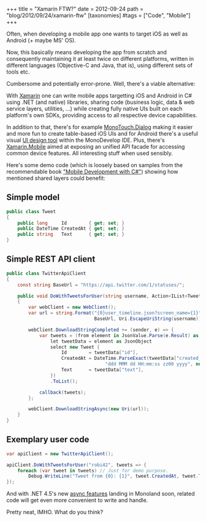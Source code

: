 +++
title = "Xamarin FTW?"
date = 2012-09-24
path = "blog/2012/09/24/xamarin-ftw"
[taxonomies]
#tags = ["Code", "Mobile"]
+++

Often, when developing a mobile app one wants to target iOS as well as Android (+ maybe MS' OS).

Now, this basically means developing the app from scratch and consequently maintaining it at least twice on different platforms, written in different languages (Objective-C and Java, that is), using different sets of tools etc.

Cumbersome and potentially error-prone. Well, there's a viable alternative:

With [Xamarin](http://xamarin.com/) one can write mobile apps targetting iOS and Android in C# using .NET (and native) libraries, sharing code (business logic, data & web service layers, utilities, ...) while creating fully native UIs built on each platform's own SDKs, providing access to all respective device capabilities.

In addition to that, there's for example [MonoTouch.Dialog](http://blog.xamarin.com/2012/02/10/easily-create-ios-user-interfaces-with-monotouch-dialog/) making it easier and more fun to create table-based iOS UIs and for Android there's a useful visual [UI design tool](http://docs.xamarin.com/android/tutorials/Designer_Walkthrough) within the MonoDevelop IDE. Plus, there's [Xamarin.Mobile](http://xamarin.com/mobileapi) aimed at exposing an unified API facade for accessing common device features. All interesting stuff when used sensibly.

Here's some demo code (which is loosely based on samples from the recommendable book ["Mobile Development with C#"](http://shop.oreilly.com/product/0636920024002.do)) showing how mentioned shared layers could benefit:

## Simple model
```c#
public class Tweet
{
    public long     Id        { get; set; }
    public DateTime CreatedAt { get; set; }
    public string   Text      { get; set; }
}
```
## Simple REST API client
```c#
public class TwitterApiClient
{
    const string BaseUrl = "https://api.twitter.com/1/statuses/";

    public void DoWithTweetsForUser(string username, Action<IList<Tweet>> callback)
    {
        var webClient = new WebClient();
        var url = string.Format("{0}user_timeline.json?screen_name={1}",
                                BaseUrl, Uri.EscapeUriString(username));

        webClient.DownloadStringCompleted += (sender, e) => {
            var tweets = (from element in JsonValue.Parse(e.Result) as JsonArray
                let tweetData = element as JsonObject
                select new Tweet {
                    Id        = tweetData["id"],
                    CreatedAt = DateTime.ParseExact(tweetData["created_at"],
                                    "ddd MMM dd HH:mm:ss zz00 yyyy", null),
                    Text      = tweetData["text"],
                })
                .ToList();

            callback(tweets);
        };

        webClient.DownloadStringAsync(new Uri(url));
    }
}
```
## Exemplary user code
```c#
var apiClient = new TwitterApiClient();

apiClient.DoWithTweetsForUser("robi42", tweets => {
    foreach (var tweet in tweets) // Just for demo purpose.
        Debug.WriteLine("Tweet from {0}: {1}", tweet.CreatedAt, tweet.Text);
});
```

And with .NET 4.5's new [async features](http://blogs.msdn.com/b/dotnet/archive/2012/04/03/async-in-4-5-worth-the-await.aspx) landing in Monoland soon, related code will get even more convenient to write and handle.

Pretty neat, IMHO. What do you think?
